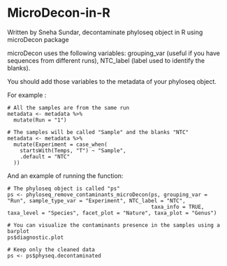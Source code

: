 # MicroDecon-in-R
Written by Sneha Sundar, decontaminate phyloseq object in R using microDecon package

microDecon uses the following variables: grouping_var (useful if you have sequences from different runs), NTC_label (label used to identify the blanks).

You should add those variables to the metadata of your phyloseq object.

For example :
```
# All the samples are from the same run
metadata <- metadata %>%
  mutate(Run = "1")

# The samples will be called "Sample" and the blanks "NTC"
metadata <- metadata %>%
  mutate(Experiment = case_when(
    startsWith(Temps, "T") ~ "Sample",
    .default = "NTC"
  ))
```
And an example of running the function:
```
# The phyloseq object is called "ps"
ps <- phyloseq_remove_contaminants_microDecon(ps, grouping_var = "Run", sample_type_var = "Experiment", NTC_label = "NTC", 
                                              taxa_info = TRUE, taxa_level = "Species", facet_plot = "Nature", taxa_plot = "Genus")

# You can visualize the contaminants presence in the samples using a barplot
ps$diagnostic.plot

# Keep only the cleaned data
ps <- ps$physeq.decontaminated
```
